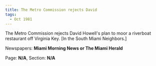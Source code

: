 ```yaml
---  
title: The Metro Commission rejects David  
tags:  
  - Oct 1981  
---  
```

  
The Metro Commission rejects David Howell's plan to moor a riverboat restaurant off Virginia Key. [In the South Miami Neighbors.]  
  
Newspapers: **Miami Morning News or The Miami Herald**  
  
Page: **N/A**, Section: **N/A** 
